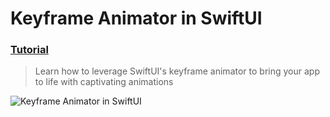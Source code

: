   # Keyframe Animator in SwiftUI
 ### [Tutorial](https://designcode.io/swiftui-handbook-keyframe-animator)
> Learn how to leverage SwiftUI's keyframe animator to bring your app to life with captivating animations

 ![Keyframe Animator in SwiftUI](https://github.com/mrgsdev/DesignCode/assets/157994617/07c7baf9-60bb-4601-842e-90eb15097345)

